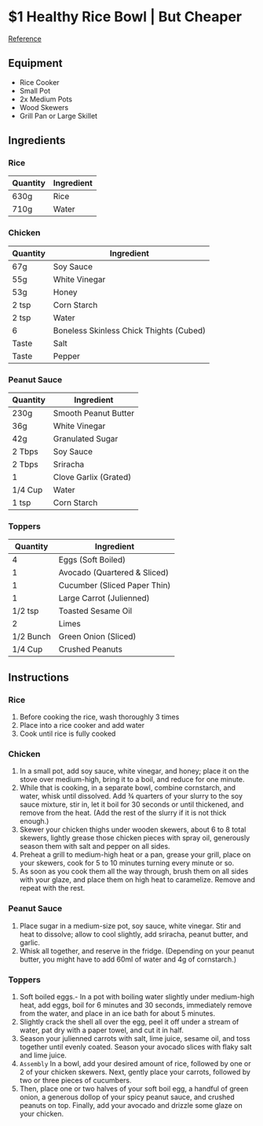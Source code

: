 # $1 Healthy Rice Bowl | But Cheaper
[Reference](https://www.joshuaweissman.com/post/the-1-dollar-healthy-rice-bowl)

## Equipment
- Rice Cooker
- Small Pot
- 2x Medium Pots
- Wood Skewers
- Grill Pan or Large Skillet

## Ingredients
### Rice
| Quantity | Ingredient |
| -------- | ---------- |
| 630g | Rice |
| 710g | Water |
### Chicken
| Quantity | Ingredient |
| -------- | ---------- |
| 67g | Soy Sauce|
| 55g | White Vinegar|
| 53g | Honey |
| 2 tsp | Corn Starch |
| 2 tsp | Water |
| 6 | Boneless Skinless Chick Thights (Cubed) |
| Taste | Salt |
| Taste | Pepper |
### Peanut Sauce
| Quantity | Ingredient |
| -------- | ---------- |
| 230g | Smooth Peanut Butter |
| 36g | White Vinegar |
| 42g | Granulated Sugar |
| 2 Tbps | Soy Sauce |
| 2 Tbps | Sriracha |
| 1 | Clove Garlix (Grated) |
| 1/4 Cup | Water |
| 1 tsp | Corn Starch |
### Toppers
| Quantity | Ingredient |
| -------- | ---------- |
| 4 | Eggs (Soft Boiled) |
| 1 | Avocado (Quartered & Sliced) |
| 1 | Cucumber (Sliced Paper Thin) |
| 1 | Large Carrot (Julienned) |
| 1/2 tsp | Toasted Sesame Oil |
| 2 | Limes |
| 1/2 Bunch | Green Onion (Sliced) |
| 1/4 Cup | Crushed Peanuts |

## Instructions
### Rice
1. Before cooking the rice, wash thoroughly 3 times
2. Place into a rice cooker and add water
3. Cook until rice is fully cooked
### Chicken
1. In a small pot, add soy sauce, white vinegar, and honey; place it on the stove over medium-high, bring it to a boil, and reduce for one minute.
2. While that is cooking, in a separate bowl, combine cornstarch, and water, whisk until dissolved. Add ¾ quarters of your slurry to the soy sauce mixture, stir in, let it boil for 30 seconds or until thickened, and remove from the heat. (Add the rest of the slurry if it is not thick enough.)
3. Skewer your chicken thighs under wooden skewers, about 6 to 8 total skewers, lightly grease those chicken pieces with spray oil, generously season them with salt and pepper on all sides.
4. Preheat a grill to medium-high heat or a pan, grease your grill, place on your skewers, cook for 5 to 10 minutes turning every minute or so.
5. As soon as you cook them all the way through, brush them on all sides with your glaze, and place them on high heat to caramelize. Remove and repeat with the rest.
### Peanut Sauce
1. Place sugar in a medium-size pot, soy sauce, white vinegar. Stir and heat to dissolve; allow to cool slightly, add sriracha, peanut butter, and garlic.
2. Whisk all together, and reserve in the fridge. (Depending on your peanut butter, you might have to add 60ml of water and 4g of cornstarch.)
### Toppers
1. Soft boiled eggs.- In a pot with boiling water slightly under medium-high heat, add eggs, boil for 6 minutes and 30 seconds, immediately remove from the water, and place in an ice bath for about 5 minutes.
2. Slightly crack the shell all over the egg, peel it off under a stream of water, pat dry with a paper towel, and cut it in half.
3. Season your julienned carrots with salt, lime juice, sesame oil, and toss together until evenly coated. Season your avocado slices with flaky salt and lime juice.
4. `Assembly` In a bowl, add your desired amount of rice, followed by one or 2 of your chicken skewers. Next, gently place your carrots, followed by two or three pieces of cucumbers.
5. Then, place one or two halves of your soft boil egg, a handful of green onion, a generous dollop of your spicy peanut sauce, and crushed peanuts on top. Finally, add your avocado and drizzle some glaze on your chicken. 
